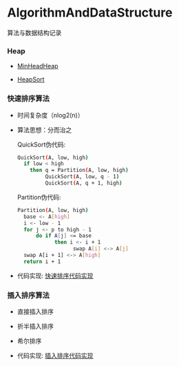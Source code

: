 # AlgorithmAndDataStructure
算法与数据结构记录

### Heap

- [MinHeadHeap](https://github.com/Zychaowill/AlgorithmAndDataStructure/tree/master/src/main/java/zychaowill/datastructure/basic/heap)

- [HeapSort](https://github.com/Zychaowill/AlgorithmAndDataStructure/tree/master/src/main/java/zychaowill/algorithm/newsort/heap)

### 快速排序算法

- 时间复杂度（nlog2(n)）

- 算法思想：分而治之

  QuickSort伪代码:
  ```bash
  QuickSort(A, low, high)
    if low < high
      then q = Partition(A, low, high)
           QuickSort(A, low, q - 1)
           QuickSort(A, q + 1, high)

  ```

  Partition伪代码:
  ```bash
  Partition(A, low, high)
    base <- A[high]
    i <- low - 1
    for j <- p to high - 1
        do if A[j] <= base
              then i <- i + 1
                    swap A[i] <-> A[j]
    swap A[i + 1] <-> A[high]
    return i + 1
  ```

- 代码实现: [快速排序代码实现](https://github.com/Zychaowill/AlgorithmAndDataStructure/blob/master/src/main/java/zychaowill/algorithm/sort/QuickSort.java)

### 插入排序算法

- 直接插入排序

- 折半插入排序

- 希尔排序

- 代码实现: [插入排序代码实现](https://github.com/Zychaowill/AlgorithmAndDataStructure/blob/master/src/main/java/zychaowill/algorithm/sort/InsertSort.java)
